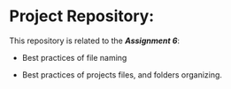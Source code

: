  # Project Repository:

This repository is related to the ***Assignment 6***:

- Best practices of file naming

- Best practices of projects files, and folders organizing.



